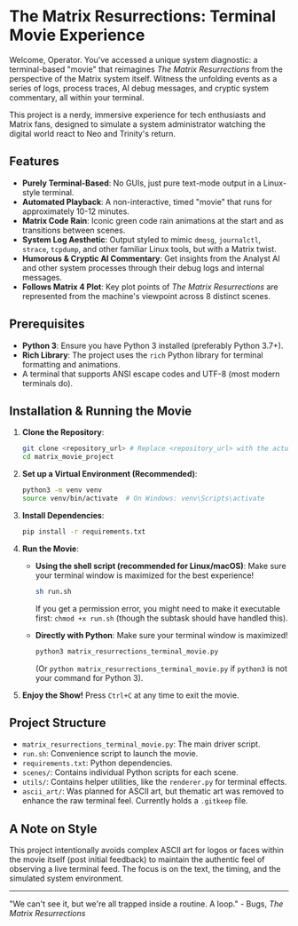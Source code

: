 # The Matrix Resurrections: Terminal Movie Experience

Welcome, Operator. You've accessed a unique system diagnostic: a terminal-based "movie" that reimagines *The Matrix Resurrections* from the perspective of the Matrix system itself. Witness the unfolding events as a series of logs, process traces, AI debug messages, and cryptic system commentary, all within your terminal.

This project is a nerdy, immersive experience for tech enthusiasts and Matrix fans, designed to simulate a system administrator watching the digital world react to Neo and Trinity's return.

## Features

*   **Purely Terminal-Based**: No GUIs, just pure text-mode output in a Linux-style terminal.
*   **Automated Playback**: A non-interactive, timed "movie" that runs for approximately 10-12 minutes.
*   **Matrix Code Rain**: Iconic green code rain animations at the start and as transitions between scenes.
*   **System Log Aesthetic**: Output styled to mimic `dmesg`, `journalctl`, `strace`, `tcpdump`, and other familiar Linux tools, but with a Matrix twist.
*   **Humorous & Cryptic AI Commentary**: Get insights from the Analyst AI and other system processes through their debug logs and internal messages.
*   **Follows Matrix 4 Plot**: Key plot points of *The Matrix Resurrections* are represented from the machine's viewpoint across 8 distinct scenes.

## Prerequisites

*   **Python 3**: Ensure you have Python 3 installed (preferably Python 3.7+).
*   **Rich Library**: The project uses the `rich` Python library for terminal formatting and animations.
*   A terminal that supports ANSI escape codes and UTF-8 (most modern terminals do).

## Installation & Running the Movie

1.  **Clone the Repository**:
    ```bash
    git clone <repository_url> # Replace <repository_url> with the actual URL
    cd matrix_movie_project
    ```

2.  **Set up a Virtual Environment (Recommended)**:
    ```bash
    python3 -m venv venv
    source venv/bin/activate  # On Windows: venv\Scripts\activate
    ```

3.  **Install Dependencies**:
    ```bash
    pip install -r requirements.txt
    ```

4.  **Run the Movie**:
    *   **Using the shell script (recommended for Linux/macOS)**:
        Make sure your terminal window is maximized for the best experience!
        ```bash
        sh run.sh
        ```
        If you get a permission error, you might need to make it executable first: `chmod +x run.sh` (though the subtask should have handled this).

    *   **Directly with Python**:
        Make sure your terminal window is maximized!
        ```bash
        python3 matrix_resurrections_terminal_movie.py
        ```
        (Or `python matrix_resurrections_terminal_movie.py` if `python3` is not your command for Python 3).

5.  **Enjoy the Show!**
    Press `Ctrl+C` at any time to exit the movie.

## Project Structure

*   `matrix_resurrections_terminal_movie.py`: The main driver script.
*   `run.sh`: Convenience script to launch the movie.
*   `requirements.txt`: Python dependencies.
*   `scenes/`: Contains individual Python scripts for each scene.
*   `utils/`: Contains helper utilities, like the `renderer.py` for terminal effects.
*   `ascii_art/`: Was planned for ASCII art, but thematic art was removed to enhance the raw terminal feel. Currently holds a `.gitkeep` file.

## A Note on Style

This project intentionally avoids complex ASCII art for logos or faces within the movie itself (post initial feedback) to maintain the authentic feel of observing a live terminal feed. The focus is on the text, the timing, and the simulated system environment.

---

"We can't see it, but we're all trapped inside a routine. A loop." - Bugs, *The Matrix Resurrections*
